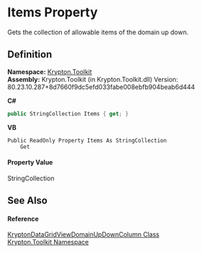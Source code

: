 # Items Property


Gets the collection of allowable items of the domain up down.



## Definition
**Namespace:** <a href="79d2eac2-21f4-54ff-7552-b20c33c30600.md">Krypton.Toolkit</a>  
**Assembly:** Krypton.Toolkit (in Krypton.Toolkit.dll) Version: 80.23.10.287+8d7660f9dc5efd033fabe008ebfb904beab6d444

**C#**
``` C#
public StringCollection Items { get; }
```
**VB**
``` VB
Public ReadOnly Property Items As StringCollection
	Get
```



#### Property Value
StringCollection

## See Also


#### Reference
<a href="70a3f1db-f96c-493a-9f20-b500dad86dce.md">KryptonDataGridViewDomainUpDownColumn Class</a>  
<a href="79d2eac2-21f4-54ff-7552-b20c33c30600.md">Krypton.Toolkit Namespace</a>  
